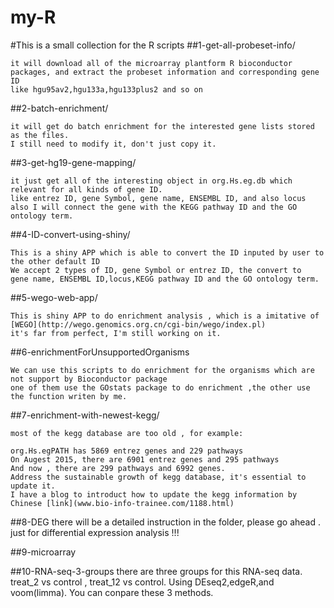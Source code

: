 # my-R
#This is a small collection for the R scripts 
##1-get-all-probeset-info/

    it will download all of the microarray plantform R bioconductor packages, and extract the probeset information and corresponding gene ID
    like hgu95av2,hgu133a,hgu133plus2 and so on
##2-batch-enrichment/

    it will get do batch enrichment for the interested gene lists stored as the files.
    I still need to modify it, don't just copy it.
##3-get-hg19-gene-mapping/

    it just get all of the interesting object in org.Hs.eg.db which relevant for all kinds of gene ID.
    like entrez ID, gene Symbol, gene name, ENSEMBL ID, and also locus
    also I will connect the gene with the KEGG pathway ID and the GO ontology term.
##4-ID-convert-using-shiny/

    This is a shiny APP which is able to convert the ID inputed by user to the other default ID
    We accept 2 types of ID, gene Symbol or entrez ID, the convert to  gene name, ENSEMBL ID,locus,KEGG pathway ID and the GO ontology term.
##5-wego-web-app/

    This is shiny APP to do enrichment analysis , which is a imitative of [WEGO](http://wego.genomics.org.cn/cgi-bin/wego/index.pl)
    it's far from perfect, I'm still working on it.
##6-enrichmentForUnsupportedOrganisms

    We can use this scripts to do enrichment for the organisms which are not support by Bioconductor package
    one of them use the GOstats package to do enrichment ,the other use the function writen by me.
##7-enrichment-with-newest-kegg/

    most of the kegg database are too old , for example:
    
    org.Hs.egPATH has 5869 entrez genes and 229 pathways
    On Augest 2015, there are 6901 entrez genes and 295 pathways
    And now , there are 299 pathways and 6992 genes.
    Address the sustainable growth of kegg database, it's essential to update it.
    I have a blog to introduct how to update the kegg information by Chinese [link](www.bio-info-trainee.com/1188.html)
    
##8-DEG
    there will be a detailed instruction in the folder, please go ahead .
    just for differential expression analysis !!!

##9-microarray


##10-RNA-seq-3-groups
	there are three groups for this RNA-seq data.
	treat_2 vs control ,  treat_12 vs control.
	Using DEseq2,edgeR,and voom(limma).
	You can conpare these 3 methods. 
